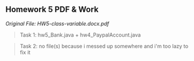 ## Homework 5 PDF & Work

*Original File: HW5-class-variable.docx.pdf*

>Task 1: hw5_Bank.java + hw4_PaypalAccount.java

>Task 2: no file(s) because i messed up somewhere and i'm too lazy to fix it
